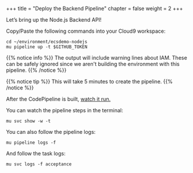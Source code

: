 +++
title = "Deploy the Backend Pipeline"
chapter = false
weight = 2
+++

Let’s bring up the Node.js Backend API!

Copy/Paste the following commands into your Cloud9 workspace:

```
cd ~/environment/ecsdemo-nodejs
mu pipeline up -t $GITHUB_TOKEN
```

{{% notice info %}}
The output will include warning lines about IAM. These can be safely ignored
since we aren't building the environment with this pipeline.
{{% /notice %}}

{{% notice tip %}}
This will take 5 minutes to create the pipeline.
{{% /notice %}}

After the CodePipeline is built, [watch it run.](https://console.aws.amazon.com/codepipeline/home?region=us-east-1#/view/)

You can watch the pipeline steps in the terminal:
```
mu svc show -w -t
```

You can also follow the pipeline logs:
```
mu pipeline logs -f
```

And follow the task logs:
```
mu svc logs -f acceptance
```

